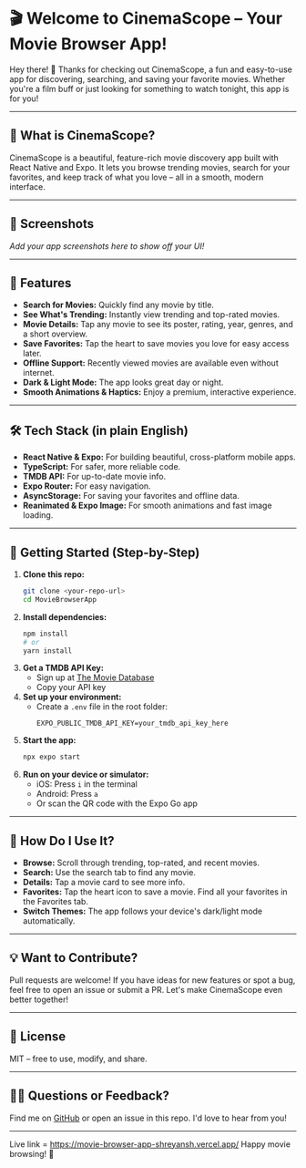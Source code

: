 # 🎬 Welcome to CinemaScope – Your Movie Browser App!

Hey there! 👋 Thanks for checking out CinemaScope, a fun and easy-to-use app for discovering, searching, and saving your favorite movies. Whether you're a film buff or just looking for something to watch tonight, this app is for you!

---

## 🌟 What is CinemaScope?
CinemaScope is a beautiful, feature-rich movie discovery app built with React Native and Expo. It lets you browse trending movies, search for your favorites, and keep track of what you love – all in a smooth, modern interface.

---

## 📸 Screenshots
*Add your app screenshots here to show off your UI!*

---

## 🚀 Features
- **Search for Movies:** Quickly find any movie by title.
- **See What's Trending:** Instantly view trending and top-rated movies.
- **Movie Details:** Tap any movie to see its poster, rating, year, genres, and a short overview.
- **Save Favorites:** Tap the heart to save movies you love for easy access later.
- **Offline Support:** Recently viewed movies are available even without internet.
- **Dark & Light Mode:** The app looks great day or night.
- **Smooth Animations & Haptics:** Enjoy a premium, interactive experience.

---

## 🛠️ Tech Stack (in plain English)
- **React Native & Expo:** For building beautiful, cross-platform mobile apps.
- **TypeScript:** For safer, more reliable code.
- **TMDB API:** For up-to-date movie info.
- **Expo Router:** For easy navigation.
- **AsyncStorage:** For saving your favorites and offline data.
- **Reanimated & Expo Image:** For smooth animations and fast image loading.

---

## 🏁 Getting Started (Step-by-Step)

1. **Clone this repo:**
   ```bash
   git clone <your-repo-url>
   cd MovieBrowserApp
   ```
2. **Install dependencies:**
   ```bash
   npm install
   # or
   yarn install
   ```
3. **Get a TMDB API Key:**
   - Sign up at [The Movie Database](https://www.themoviedb.org/settings/api)
   - Copy your API key
4. **Set up your environment:**
   - Create a `.env` file in the root folder:
     ```env
     EXPO_PUBLIC_TMDB_API_KEY=your_tmdb_api_key_here
     ```
5. **Start the app:**
   ```bash
   npx expo start
   ```
6. **Run on your device or simulator:**
   - iOS: Press `i` in the terminal
   - Android: Press `a`
   - Or scan the QR code with the Expo Go app

---

## 🤔 How Do I Use It?
- **Browse:** Scroll through trending, top-rated, and recent movies.
- **Search:** Use the search tab to find any movie.
- **Details:** Tap a movie card to see more info.
- **Favorites:** Tap the heart icon to save a movie. Find all your favorites in the Favorites tab.
- **Switch Themes:** The app follows your device's dark/light mode automatically.

---

## 💡 Want to Contribute?
Pull requests are welcome! If you have ideas for new features or spot a bug, feel free to open an issue or submit a PR. Let's make CinemaScope even better together!

---

## 📄 License
MIT – free to use, modify, and share.

---

## 🙋‍♂️ Questions or Feedback?
Find me on [GitHub](https://github.com/your-username) or open an issue in this repo. I'd love to hear from you!

---
Live link = https://movie-browser-app-shreyansh.vercel.app/
Happy movie browsing! 🍿
